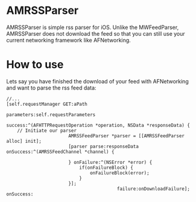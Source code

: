 AMRSSParser
===========

AMRSSParser is simple rss parser for iOS. Unlike the MWFeedParser, AMRSSParser does not download the feed so that you can still use your current networking framework like AFNetworking.
 
How to use
===========
 
Lets say you have finished the download of your feed with AFNetworking and want to parse the rss feed data:


```
//...
[self.requestManager GET:aPath
                                      parameters:self.requestParameters
                                         success:^(AFHTTPRequestOperation *operation, NSData *responseData) {
    // Initiate our parser
                       AMRSSFeedParser *parser = [[AMRSSFeedParser alloc] init];
                       [parser parse:responseData onSuccess:^(AMRSSFeedChannel *channel) {
                           
                       } onFailure:^(NSError *error) {
                           if(onFailureBlock) {
                               onFailureBlock(error);
                           }
                       }];
                                         failure:onDownloadFailure];
onSuccess:

```
